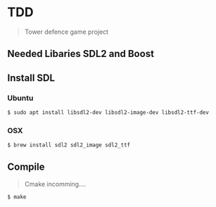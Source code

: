 # TDD
> Tower defence game project

## Needed Libaries SDL2 and Boost

## Install SDL

### Ubuntu
```bash
$ sudo apt install libsdl2-dev libsdl2-image-dev libsdl2-ttf-dev
```

### OSX

```bash
$ brew install sdl2 sdl2_image sdl2_ttf
```

## Compile
> Cmake incomming....

```bash
$ make
```
